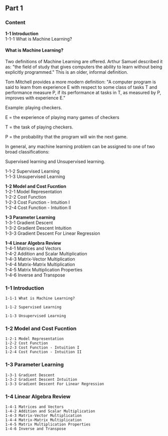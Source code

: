 ## Part 1
### Content  

**1-1 Introduction**  
1-1-1 What is Machine Learning?  
#### What is Machine Learning?  
Two definitions of Machine Learning are offered. Arthur Samuel described it as: "the field of study that gives computers the ability to learn without being explicitly programmed." This is an older, informal definition.  

Tom Mitchell provides a more modern definition: "A computer program is said to learn from experience E with respect to some class of tasks T and performance measure P, if its performance at tasks in T, as measured by P, improves with experience E."  

Example: playing checkers.  
  
E = the experience of playing many games of checkers  
  
T = the task of playing checkers.  
  
P = the probability that the program will win the next game.  
  
In general, any machine learning problem can be assigned to one of two broad classifications:  
  
Supervised learning and Unsupervised learning.  
  
  
1-1-2 Supervised Learning  
1-1-3 Unsupervised Learning  

**1-2 Model and Cost Fucntion**  
1-2-1 Model Representation  
1-2-2 Cost Function  
1-2-3 Cost Function - Intuition I  
1-2-4 Cost Function - Intuition II  

**1-3 Parameter Learning**  
1-3-1 Gradient Descent  
1-3-2 Gradient Descent Intuition  
1-3-3 Gradient Descent For Linear Regression  

**1-4 Linear Algebra Review**  
1-4-1 Matrices and Vectors  
1-4-2 Addition and Scalar Multiplication  
1-4-3 Matrix-Vector Multiplication  
1-4-4 Matrix-Matrix Multiplication  
1-4-5 Matrix Multiplication Properties  
1-4-6 Inverse and Transpose  


### 1-1 Introduction
	1-1-1 What is Machine Learning?  
	
	1-1-2 Supervised Learning  
	
	1-1-3 Unsupervised Learning  
	
### 1-2 Model and Cost Fucntion
	1-2-1 Model Representation  
	1-2-2 Cost Function  
	1-2-3 Cost Function - Intuition I  
	1-2-4 Cost Function - Intuition II    



### 1-3 Parameter Learning
	1-3-1 Gradient Descent  
	1-3-2 Gradient Descent Intuition  
	1-3-3 Gradient Descent For Linear Regression  

	

### 1-4 Linear Algebra Review
	1-4-1 Matrices and Vectors  
	1-4-2 Addition and Scalar Multiplication  
	1-4-3 Matrix-Vector Multiplication  
	1-4-4 Matrix-Matrix Multiplication  
	1-4-5 Matrix Multiplication Properties  
	1-4-6 Inverse and Transpose    

	
	


